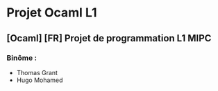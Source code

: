 # Projet Ocaml L1
## [Ocaml] [FR] Projet de programmation L1 MIPC
### Binôme :
* Thomas Grant
* Hugo Mohamed
